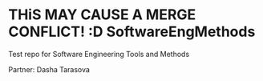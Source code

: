 THiS MAY CAUSE A MERGE CONFLICT! :D
SoftwareEngMethods
==================

Test repo for Software Engineering Tools and Methods

Partner: Dasha Tarasova